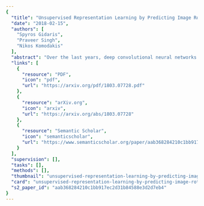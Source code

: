 ```yaml
---
{
  "title": "Unsupervised Representation Learning by Predicting Image Rotations",
  "date": "2018-02-15",
  "authors": [
    "Spyros Gidaris",
    "Praveer Singh",
    "Nikos Komodakis"
  ],
  "abstract": "Over the last years, deep convolutional neural networks (ConvNets) have transformed the field of computer vision thanks to their unparalleled capacity to learn high level semantic image features. However, in order to successfully learn those features, they usually require massive amounts of manually labeled data, which is both expensive and impractical to scale. Therefore, unsupervised semantic feature learning, i.e., learning without requiring manual annotation effort, is of crucial importance in order to successfully harvest the vast amount of visual data that are available today. In our work we propose to learn image features by training ConvNets to recognize the 2d rotation that is applied to the image that it gets as input. We demonstrate both qualitatively and quantitatively that this apparently simple task actually provides a very powerful supervisory signal for semantic feature learning. We exhaustively evaluate our method in various unsupervised feature learning benchmarks and we exhibit in all of them state-of-the-art performance. Specifically, our results on those benchmarks demonstrate dramatic improvements w.r.t. prior state-of-the-art approaches in unsupervised representation learning and thus significantly close the gap with supervised feature learning. For instance, in PASCAL VOC 2007 detection task our unsupervised pre-trained AlexNet model achieves the state-of-the-art (among unsupervised methods) mAP of 54.4% that is only 2.4 points lower from the supervised case. We get similarly striking results when we transfer our unsupervised learned features on various other tasks, such as ImageNet classification, PASCAL classification, PASCAL segmentation, and CIFAR-10 classification. The code and models of our paper will be published on: this https URL .",
  "links": [
    {
      "resource": "PDF",
      "icon": "pdf",
      "url": "https://arxiv.org/pdf/1803.07728.pdf"
    },
    {
      "resource": "arXiv.org",
      "icon": "arxiv",
      "url": "https://arxiv.org/abs/1803.07728"
    },
    {
      "resource": "Semantic Scholar",
      "icon": "semanticscholar",
      "url": "https://www.semanticscholar.org/paper/aab368284210c1bb917ec2d31b84588e3d2d7eb4"
    }
  ],
  "supervision": [],
  "tasks": [],
  "methods": [],
  "thumbnail": "unsupervised-representation-learning-by-predicting-image-rotations-thumb.jpg",
  "card": "unsupervised-representation-learning-by-predicting-image-rotations-card.jpg",
  "s2_paper_id": "aab368284210c1bb917ec2d31b84588e3d2d7eb4"
}
---
```


